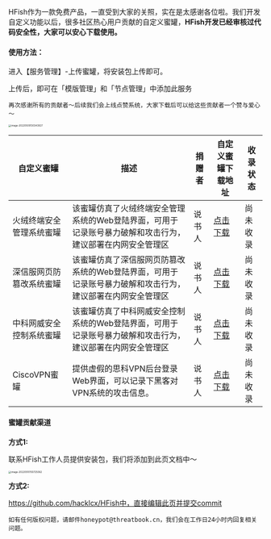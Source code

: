 HFish作为一款免费产品，一直受到大家的关照，实在是太感谢各位啦。我们开发自定义功能以后，很多社区热心用户贡献的自定义蜜罐，**HFish开发已经审核过代码安全性，大家可以安心下载使用。**



#### 使用方法：

进入【服务管理】-上传蜜罐，将安装包上传即可。

上传后，即可在「模版管理」和「节点管理」中添加此服务



`再次感谢所有的贡献者～后续我们会上线点赞系统，大家下载后可以给这些贡献者一个赞与爱心～`

<img src="http://img.threatbook.cn/hfish/image-20220509130343927.png" alt="image-20220509130343927" style="zoom:33%;" />



| 自定义蜜罐               | 描述                                                         | 捐赠者 | 自定义蜜罐下载地址                                           | 收录状态 |
| ------------------------ | ------------------------------------------------------------ | ------ | ------------------------------------------------------------ | -------- |
| 火绒终端安全管理系统蜜罐 | 该蜜罐仿真了火绒终端安全管理系统的Web登陆界面，可用于记录账号暴力破解和攻击行为，建议部署在内网安全管理区 | 说书人 | [点击下载](https://hfish.cn-bj.ufileos.com/service-HuorongZDANGL.zip) | 尚未收录 |
| 深信服网页防篡改系统蜜罐 | 该蜜罐仿真了深信服网页防篡改系统的Web登陆界面，可用于记录账号暴力破解和攻击行为，建议部署在内网安全管理区 | 说书人 | [点击下载](https://hfish.cn-bj.ufileos.com/service-SANFOR.zip) | 尚未收录 |
| 中科网威安全控制系统蜜罐 | 该蜜罐仿真了中科网威安全控制系统的Web登陆界面，可用于记录账号暴力破解和攻击行为，建议部署在内网安全管理区 | 说书人 | [点击下载](https://hfish.cn-bj.ufileos.com/service-ZHONGKE.zip) | 尚未收录 |
| CiscoVPN蜜罐             | 提供虚假的思科VPN后台登录Web界面，可以记录下黑客对VPN系统的攻击信息。 | 说书人 | [点击下载](https://hfish.cn-bj.ufileos.com/service-CISCOVPN.zip) | 尚未收录 |



#### 蜜罐贡献渠道

**方式1:**

联系HFish工作人员提供安装包，我们将添加到此页文档中～

<img src="http://img.threatbook.cn/hfish/image-20220510150725062.png" alt="image-20220510150725062" style="zoom:33%;" />

**方式2:**

https://github.com/hacklcx/HFish中，直接编辑此页并提交commit





```
如有任何版权问题，请邮件honeypot@threatbook.cn，我们会在工作日24小时内回复相关问题。
```

